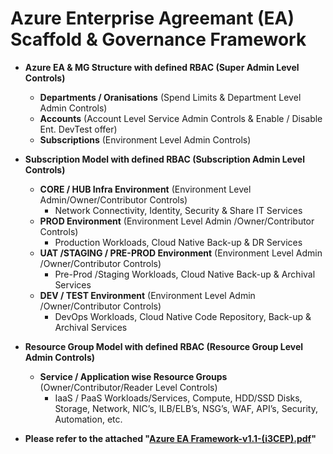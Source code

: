# Azure Enterprise Agreemant (EA) Scaffold & Governance Framework
* **Azure EA & MG Structure with defined RBAC (Super Admin Level Controls)**
  * **Departments / Oranisations** (Spend Limits & Department Level Admin Controls)
  * **Accounts** (Account Level Service Admin Controls & Enable / Disable Ent. DevTest offer)
  * **Subscriptions** (Environment Level Admin Controls)
      
* **Subscription Model with defined RBAC (Subscription Admin Level Controls)**
  * **CORE / HUB Infra Environment** (Environment Level Admin/Owner/Contributor Controls)
    * Network Connectivity, Identity, Security & Share IT Services
  * **PROD Environment** (Environment Level Admin /Owner/Contributor Controls)
    * Production Workloads, Cloud Native Back-up & DR Services
  * **UAT /STAGING / PRE-PROD Environment** (Environment Level Admin /Owner/Contributor Controls)
    * Pre-Prod /Staging Workloads, Cloud Native Back-up & Archival Services
  * **DEV / TEST Environment** (Environment Level Admin /Owner/Contributor Controls)
    * DevOps Workloads, Cloud Native Code Repository, Back-up & Archival Services
          
* **Resource Group Model with defined RBAC (Resource Group Level Admin Controls)**
  * **Service / Application wise Resource Groups** (Owner/Contributor/Reader Level Controls)
    * IaaS / PaaS Workloads/Services, Compute, HDD/SSD Disks, Storage, Network, NIC’s, ILB/ELB’s, NSG’s, WAF, API’s, Security, Automation, etc.
* **Please refer to the attached "[Azure EA Framework-v1.1-(i3CEP).pdf](https://github.com/i3CEP/Azure-Framework/blob/main/Azure%20EA%20Framework-v1.1-(i3CEP).pdf)"**

